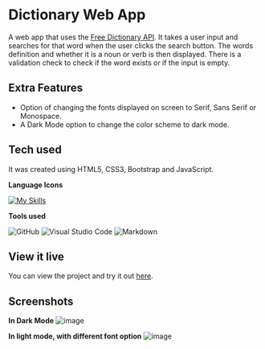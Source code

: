 # Dictionary Web App

A web app that uses the [Free Dictionary API](https://dictionaryapi.dev/). It takes a user input and searches for that word when the user clicks the search button. The words definition and whether it is a noun or verb is then displayed. There is a validation check to check if the word exists or if the input is empty.

## Extra Features

- Option of changing the fonts displayed on screen to Serif, Sans Serif or Monospace.
- A Dark Mode option to change the color scheme to dark mode.

## Tech used

It was created using HTML5, CSS3, Bootstrap and JavaScript.

**Language Icons**

[![My Skills](https://skillicons.dev/icons?i=html,css,bootstrap,js,git&perline=9)](https://skillicons.dev)

**Tools used**

![GitHub](https://camo.githubusercontent.com/cca71357fe98ec5f8cd6ebab9044ad2901f4b64ebda379ac81608ed9f1caa1a0/68747470733a2f2f696d672e736869656c64732e696f2f7374617469632f76313f7374796c653d666f722d7468652d6261646765266d6573736167653d47697448756226636f6c6f723d313831373137266c6f676f3d476974487562266c6f676f436f6c6f723d464646464646266c6162656c3d) ![Visual Studio Code](https://img.shields.io/badge/Visual%20Studio%20Code-0078d7.svg?style=for-the-badge&logo=visual-studio-code&logoColor=white) ![Markdown](https://img.shields.io/badge/markdown-%23000000.svg?style=for-the-badge&logo=markdown&logoColor=white)

## View it live

You can view the project and try it out [here](https://rclarkeweb.github.io/dictionary/).

## Screenshots

**In Dark Mode**
![image](https://github.com/Rclarkeweb/are-you-bored/assets/108008511/78522d98-5422-4fdf-a512-ad9dec7b585a)

**In light mode, with different font option**
![image](https://github.com/Rclarkeweb/are-you-bored/assets/108008511/bbc37fad-bf47-4544-90b7-1c995c37a9b4)
